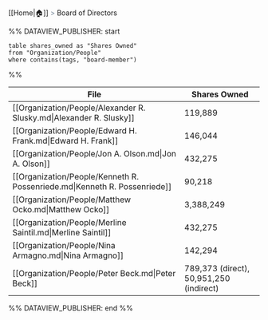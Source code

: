 [[Home|🏠]] <span style="color: LightSlateGray">></span> Board of Directors

%% DATAVIEW_PUBLISHER: start
```
table shares_owned as "Shares Owned"
from "Organization/People"
where contains(tags, "board-member")

```

%%

| File                                                                      | Shares Owned                            |
| ------------------------------------------------------------------------- | --------------------------------------- |
| [[Organization/People/Alexander R. Slusky.md\|Alexander R. Slusky]]       | 119,889                                 |
| [[Organization/People/Edward H. Frank.md\|Edward H. Frank]]               | 146,044                                 |
| [[Organization/People/Jon A. Olson.md\|Jon A. Olson]]                     | 432,275                                 |
| [[Organization/People/Kenneth R. Possenriede.md\|Kenneth R. Possenriede]] | 90,218                                  |
| [[Organization/People/Matthew Ocko.md\|Matthew Ocko]]                     | 3,388,249                               |
| [[Organization/People/Merline Saintil.md\|Merline Saintil]]               | 432,275                                 |
| [[Organization/People/Nina Armagno.md\|Nina Armagno]]                     | 142,294                                 |
| [[Organization/People/Peter Beck.md\|Peter Beck]]                         | 789,373 (direct), 50,951,250 (indirect) |

%% DATAVIEW_PUBLISHER: end %%